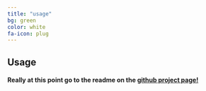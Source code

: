 ```yaml
---
title: "usage"
bg: green
color: white
fa-icon: plug
---
```


## Usage

#### Really at this point go to the readme on the [github project page!](https://github.com/t413/SinglePaged)

